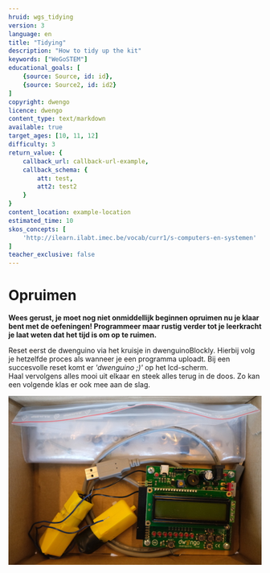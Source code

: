 ```yaml
---
hruid: wgs_tidying
version: 3
language: en
title: "Tidying"
description: "How to tidy up the kit"
keywords: ["WeGoSTEM"]
educational_goals: [
    {source: Source, id: id}, 
    {source: Source2, id: id2}
]
copyright: dwengo
licence: dwengo
content_type: text/markdown
available: true
target_ages: [10, 11, 12]
difficulty: 3
return_value: {
    callback_url: callback-url-example,
    callback_schema: {
        att: test,
        att2: test2
    }
}
content_location: example-location
estimated_time: 10
skos_concepts: [
    'http://ilearn.ilabt.imec.be/vocab/curr1/s-computers-en-systemen'
]
teacher_exclusive: false
---
```


# Opruimen

**Wees gerust, je moet nog niet onmiddellijk beginnen opruimen nu je klaar bent met de oefeningen! Programmeer maar rustig verder tot je leerkracht je laat weten dat het tijd is om op te ruimen.**

Reset eerst de dwenguino via het kruisje in dwenguinoBlockly. Hierbij volg je hetzelfde proces als wanneer je een programma uploadt. Bij een succesvolle reset komt er *'dwenguino ;)'* op het lcd-scherm.  
Haal vervolgens alles mooi uit elkaar en steek alles terug in de doos. Zo kan een volgende klas er ook mee aan de slag. 

![Opgeruimde doos](embed/wegostem-doos.jpg "opgeruimde doos")